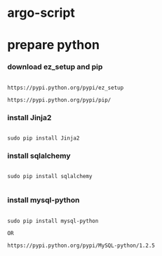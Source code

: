 # argo-script

# prepare python

### download ez_setup and pip

```

https://pypi.python.org/pypi/ez_setup

https://pypi.python.org/pypi/pip/

```

### install Jinja2

```

sudo pip install Jinja2

```

### install sqlalchemy

```

sudo pip install sqlalchemy


```

### install mysql-python

```

sudo pip install mysql-python

OR 

https://pypi.python.org/pypi/MySQL-python/1.2.5

```
